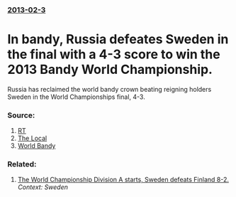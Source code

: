 ### [2013-02-3](/news/2013/02/3/index.md)

# In bandy, Russia defeates Sweden in the final with a 4-3 score to win the 2013 Bandy World Championship. 

Russia has reclaimed the world bandy crown beating reigning holders Sweden in the World Championships final, 4-3.


### Source:

1. [RT](http://rt.com/sport/russia-wins-world-bandy-champs-354/)
2. [The Local](http://www.thelocal.se/45980/20130204/)
3. [World Bandy](http://www.worldbandy.com/news.asp?newsid=454)

### Related:

1. [The World Championship Division A starts, Sweden defeats Finland 8-2.](/news/2017/01/29/the-world-championship-division-a-starts-sweden-defeats-finland-8-2.md) _Context: Sweden_
